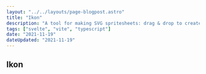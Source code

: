 ```yaml
---
layout: "../../layouts/page-blogpost.astro"
title: "Ikon"
description: "A tool for making SVG spritesheets: drag & drop to create an optimised file for download"
tags: ["svelte", "vite", "typescript"]
date: "2021-11-19"
dateUpdated: "2021-11-19"
---
```


## Ikon
